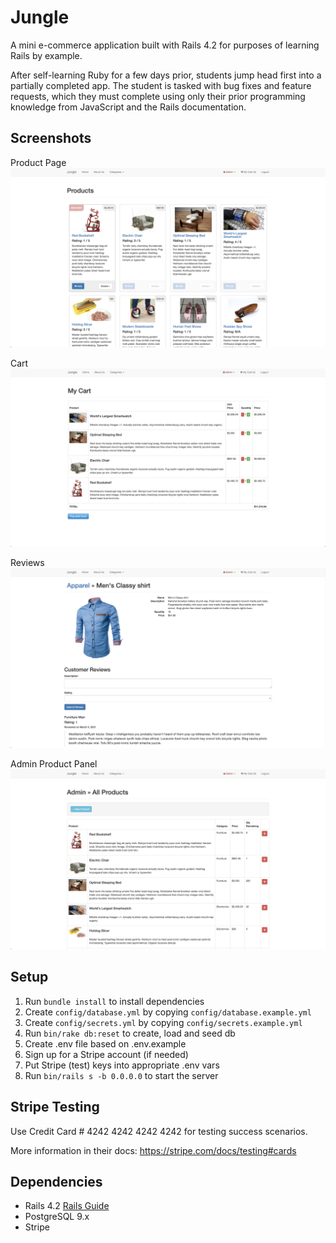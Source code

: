 # Jungle

A mini e-commerce application built with Rails 4.2 for purposes of learning Rails by example.

After self-learning Ruby for a few days prior, students jump head first into a partially completed app. The student is tasked with bug fixes and feature requests, which they must complete using only their prior programming knowledge from JavaScript and the Rails documentation.

## Screenshots

Product Page
!["Add New Appointments!"](https://github.com/babs20/jungle-rails/blob/master/docs/product_page.png)

Cart
!["Delete or Edit Exisiting Appointments!"](https://github.com/babs20/jungle-rails/blob/master/docs/cart.png)

Reviews
!["Delete or Edit Exisiting Appointments!"](https://github.com/babs20/jungle-rails/blob/master/docs/reviews.png)

Admin Product Panel
!["Delete or Edit Exisiting Appointments!"](https://github.com/babs20/jungle-rails/blob/master/docs/admin_products.png)

## Setup

1. Run `bundle install` to install dependencies
2. Create `config/database.yml` by copying `config/database.example.yml`
3. Create `config/secrets.yml` by copying `config/secrets.example.yml`
4. Run `bin/rake db:reset` to create, load and seed db
5. Create .env file based on .env.example
6. Sign up for a Stripe account (if needed)
7. Put Stripe (test) keys into appropriate .env vars
8. Run `bin/rails s -b 0.0.0.0` to start the server

## Stripe Testing

Use Credit Card # 4242 4242 4242 4242 for testing success scenarios.

More information in their docs: <https://stripe.com/docs/testing#cards>

## Dependencies

- Rails 4.2 [Rails Guide](http://guides.rubyonrails.org/v4.2/)
- PostgreSQL 9.x
- Stripe
